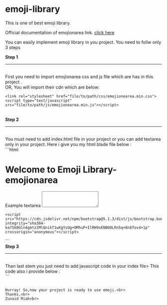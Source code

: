 # emoji-library
This is one of best emoji library.

Official documentation of emojionarea link. 
[click here](https://github.com/mervick/emojionearea)

You can easily implement emoji library in you project.
You need to follw only 3 steps

<b>Step 1</b><hr><br>
First you need to import emojionarea css and js file which are has in this project .
<br>
OR, You will import their cdn which are below: 
```
<link rel="stylesheet" href="file/to/path/css/emojionearea.min.css">
<script type="text/javascript" src="file/to/path/js/emojionearea.min.js"></script>
```
<br>
<b>Step 2 </b><hr><br>
You must need to add index.html file in your project or you can add textarea only in your project. Here i give you my html blade file below :
<br>
```html
<!doctype html>
<html lang="en">

<head>
    <!-- Required meta tags -->
    <meta charset="utf-8">
    <meta name="viewport" content="width=device-width, initial-scale=1">
    <!-- Bootstrap CSS -->
    <link href="https://cdn.jsdelivr.net/npm/bootstrap@5.1.3/dist/css/bootstrap.min.css" rel="stylesheet" integrity="sha384-1BmE4kWBq78iYhFldvKuhfTAU6auU8tT94WrHftjDbrCEXSU1oBoqyl2QvZ6jIW3" crossorigin="anonymous">
    <link rel="stylesheet" href="emojionearea.min.css">
    <script src="https://code.jquery.com/jquery-3.6.0.min.js" integrity="sha256-/xUj+3OJU5yExlq6GSYGSHk7tPXikynS7ogEvDej/m4=" crossorigin="anonymous"></script>
    <script src="emojionearea.min.js"></script>
    <title>Emoji Library-emojionarea</title>
</head>

<body>
    <h1>Welcome to Emoji Library-emojionarea</h1>
    <div class="container px-5 mx-5">
        <form>
            <div class="form-group">
                <label for="emojionearea1">Example textarea</label>
                <textarea class="form-control" id="emojionearea1" rows="3"></textarea>
            </div>
        </form>
    </div>

    <script src="https://cdn.jsdelivr.net/npm/bootstrap@5.1.3/dist/js/bootstrap.bundle.min.js" integrity="sha384-ka7Sk0Gln4gmtz2MlQnikT1wXgYsOg+OMhuP+IlRH9sENBO0LRn5q+8nbTov4+1p" crossorigin="anonymous"></script>

</body>

</html>
```

<br>
<b>Step 3</b><hr><br>
Than last stem you just need to add javascript code in your index file> This code also i provide below : <br>
```
<script>
// $("#emojionearea1").emojioneArea({
//     container: "#container2" // by selector
// });
$(document).ready(function() {
$("#emojionearea1").emojioneArea({
pickerPosition: "left",
filtersPosition: "bottom",
tonesStyle: "bullet",
autocomplete: true,
hidePickerOnBlur: true,
searchPlaceholder: "Search",
buttonTitle: "",
saveEmojisAs: "unicode",
inline: true
});


})
</script>
```

Hurray! So,now your project is ready to use emoji.<br>
Thanks,<br>
Zunaid Miah<br>

